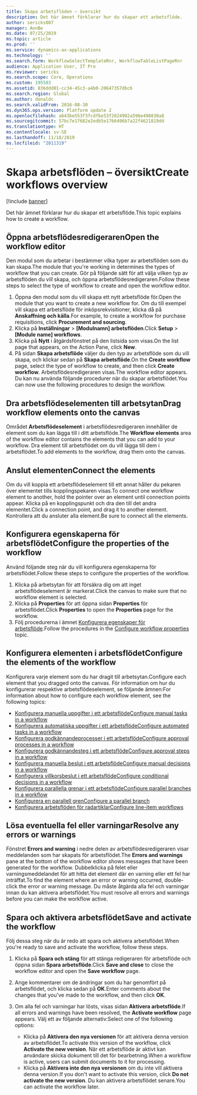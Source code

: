 ```yaml
---
title: Skapa arbetsflöden – översikt
description: Det här ämnet förklarar hur du skapar ett arbetsflöde.
author: sericks007
manager: AnnBe
ms.date: 07/25/2019
ms.topic: article
ms.prod: ''
ms.service: dynamics-ax-applications
ms.technology: ''
ms.search.form: WorkflowSelectTemplateRnr, WorkflowTableListPageRnr
audience: Application User, IT Pro
ms.reviewer: sericks
ms.search.scope: Core, Operations
ms.custom: 195583
ms.assetid: 836ddd01-cc34-45c3-a4b0-20647357dbc6
ms.search.region: Global
ms.author: donaldc
ms.search.validFrom: 2016-08-30
ms.dyn365.ops.version: Platform update 2
ms.openlocfilehash: a643be553f3fcdfbe53f2024982a596e498830a8
ms.sourcegitcommit: 57bc7e17682e2edb5e1766496b7a22f4621819dd
ms.translationtype: HT
ms.contentlocale: sv-SE
ms.lasthandoff: 11/18/2019
ms.locfileid: "2811319"
---
```

# <a name="create-workflows-overview"></a><span data-ttu-id="6e50e-103">Skapa arbetsflöden – översikt</span><span class="sxs-lookup"><span data-stu-id="6e50e-103">Create workflows overview</span></span>

[!include [banner](../includes/banner.md)]

<span data-ttu-id="6e50e-104">Det här ämnet förklarar hur du skapar ett arbetsflöde.</span><span class="sxs-lookup"><span data-stu-id="6e50e-104">This topic explains how to create a workflow.</span></span>

## <a name="open-the-workflow-editor"></a><span data-ttu-id="6e50e-105">Öppna arbetsflödesredigeraren</span><span class="sxs-lookup"><span data-stu-id="6e50e-105">Open the workflow editor</span></span>

<span data-ttu-id="6e50e-106">Den modul som du arbetar i bestämmer vilka typer av arbetsflöden som du kan skapa.</span><span class="sxs-lookup"><span data-stu-id="6e50e-106">The module that you're working in determines the types of workflow that you can create.</span></span> <span data-ttu-id="6e50e-107">Gör på följande sätt för att välja vilken typ av arbetsflöden du vill skapa, och öppna arbetsflödesredigeraren.</span><span class="sxs-lookup"><span data-stu-id="6e50e-107">Follow these steps to select the type of workflow to create and open the workflow editor.</span></span>

1. <span data-ttu-id="6e50e-108">Öppna den modul som du vill skapa ett nytt arbetsflöde för.</span><span class="sxs-lookup"><span data-stu-id="6e50e-108">Open the module that you want to create a new workflow for.</span></span> <span data-ttu-id="6e50e-109">Om du till exempel vill skapa ett arbetsflöde för inköpsrekvisitioner, klicka då på **Anskaffning och källa**.</span><span class="sxs-lookup"><span data-stu-id="6e50e-109">For example, to create a workflow for purchase requisitions, click **Procurement and sourcing**.</span></span>
2. <span data-ttu-id="6e50e-110">Klicka på **Inställningar** &gt; **\[Modulnamn\] arbetsflöden**.</span><span class="sxs-lookup"><span data-stu-id="6e50e-110">Click **Setup** &gt; **\[Module name\] workflows**.</span></span>
3. <span data-ttu-id="6e50e-111">Klicka på **Nytt** i åtgärdsfönstret på den listsida som visas.</span><span class="sxs-lookup"><span data-stu-id="6e50e-111">On the list page that appears, on the Action Pane, click **New**.</span></span>
4. <span data-ttu-id="6e50e-112">På sidan **Skapa arbetsflöde** väljer du den typ av arbetsflöde som du vill skapa, och klickar sedan på **Skapa arbetsflöde**.</span><span class="sxs-lookup"><span data-stu-id="6e50e-112">On the **Create workflow** page, select the type of workflow to create, and then click **Create workflow**.</span></span> <span data-ttu-id="6e50e-113">Arbetsflödesredigeraren visas.</span><span class="sxs-lookup"><span data-stu-id="6e50e-113">The workflow editor appears.</span></span> <span data-ttu-id="6e50e-114">Du kan nu använda följande procedurer när du skapar arbetsflödet.</span><span class="sxs-lookup"><span data-stu-id="6e50e-114">You can now use the following procedures to design the workflow.</span></span>

## <a name="drag-workflow-elements-onto-the-canvas"></a><span data-ttu-id="6e50e-115">Dra arbetsflödeselementen till arbetsytan</span><span class="sxs-lookup"><span data-stu-id="6e50e-115">Drag workflow elements onto the canvas</span></span>

<span data-ttu-id="6e50e-116">Området **Arbetsflödeselement** i arbetsflödesredigeraren innehåller de element som du kan lägga till i ditt arbetsflöde.</span><span class="sxs-lookup"><span data-stu-id="6e50e-116">The **Workflow elements** area of the workflow editor contains the elements that you can add to your workflow.</span></span> <span data-ttu-id="6e50e-117">Dra element till arbetsflödet om du vill lägga till dem i arbetsflödet.</span><span class="sxs-lookup"><span data-stu-id="6e50e-117">To add elements to the workflow, drag them onto the canvas.</span></span>

## <a name="connect-the-elements"></a><span data-ttu-id="6e50e-118">Anslut elementen</span><span class="sxs-lookup"><span data-stu-id="6e50e-118">Connect the elements</span></span>

<span data-ttu-id="6e50e-119">Om du vill koppla ett arbetsflödeselement till ett annat håller du pekaren över elementet tills kopplingspekaren visas.</span><span class="sxs-lookup"><span data-stu-id="6e50e-119">To connect one workflow element to another, hold the pointer over an element until connection points appear.</span></span> <span data-ttu-id="6e50e-120">Klicka på en kopplingspunkt och dra den till det andra elementet.</span><span class="sxs-lookup"><span data-stu-id="6e50e-120">Click a connection point, and drag it to another element.</span></span> <span data-ttu-id="6e50e-121">Kontrollera att du ansluter alla element.</span><span class="sxs-lookup"><span data-stu-id="6e50e-121">Be sure to connect all the elements.</span></span>

## <a name="configure-the-properties-of-the-workflow"></a><span data-ttu-id="6e50e-122">Konfigurera egenskaperna för arbetsflödet</span><span class="sxs-lookup"><span data-stu-id="6e50e-122">Configure the properties of the workflow</span></span>

<span data-ttu-id="6e50e-123">Använd följande steg när du vill konfigurera egenskaperna för arbetsflödet.</span><span class="sxs-lookup"><span data-stu-id="6e50e-123">Follow these steps to configure the properties of the workflow.</span></span>

1. <span data-ttu-id="6e50e-124">Klicka på arbetsytan för att försäkra dig om att inget arbetsflödeselement är markerat.</span><span class="sxs-lookup"><span data-stu-id="6e50e-124">Click the canvas to make sure that no workflow element is selected.</span></span>
2. <span data-ttu-id="6e50e-125">Klicka på **Properties** för att öppna sidan **Properties** för arbetsflödet.</span><span class="sxs-lookup"><span data-stu-id="6e50e-125">Click **Properties** to open the **Properties** page for the workflow.</span></span>
3. <span data-ttu-id="6e50e-126">Följ procedurerna i ämnet [Konfigurera egenskaper för arbetsflöde](configure-workflow-properties.md).</span><span class="sxs-lookup"><span data-stu-id="6e50e-126">Follow the procedures in the [Configure workflow properties](configure-workflow-properties.md) topic.</span></span>

## <a name="configure-the-elements-of-the-workflow"></a><span data-ttu-id="6e50e-127">Konfigurera elementen i arbetsflödet</span><span class="sxs-lookup"><span data-stu-id="6e50e-127">Configure the elements of the workflow</span></span>

<span data-ttu-id="6e50e-128">Konfigurera varje element som du har dragit till arbetsytan.</span><span class="sxs-lookup"><span data-stu-id="6e50e-128">Configure each element that you dragged onto the canvas.</span></span> <span data-ttu-id="6e50e-129">För information om hur du konfigurerar respektive arbetsflödeselement, se följande ämnen:</span><span class="sxs-lookup"><span data-stu-id="6e50e-129">For information about how to configure each workflow element, see the following topics:</span></span>

- [<span data-ttu-id="6e50e-130">Konfigurera manuella uppgifter i ett arbetsflöde</span><span class="sxs-lookup"><span data-stu-id="6e50e-130">Configure manual tasks in a workflow</span></span>](configure-manual-task-workflow.md)
- [<span data-ttu-id="6e50e-131">Konfigurera automatiska uppgifter i ett arbetsflöde</span><span class="sxs-lookup"><span data-stu-id="6e50e-131">Configure automated tasks in a workflow</span></span>](configure-automated-task-workflow.md)
- [<span data-ttu-id="6e50e-132">Konfigurera godkännandeprocesser i ett arbetsflöde</span><span class="sxs-lookup"><span data-stu-id="6e50e-132">Configure approval processes in a workflow</span></span>](configure-approval-process-workflow.md)
- [<span data-ttu-id="6e50e-133">Konfigurera godkännandesteg i ett arbetsflöde</span><span class="sxs-lookup"><span data-stu-id="6e50e-133">Configure approval steps in a workflow</span></span>](configure-approval-step-workflow.md)
- [<span data-ttu-id="6e50e-134">Konfigurera manuella beslut i ett arbetsflöde</span><span class="sxs-lookup"><span data-stu-id="6e50e-134">Configure manual decisions in a workflow</span></span>](configure-manual-decision-workflow.md)
- [<span data-ttu-id="6e50e-135">Konfigurera villkorsbeslut i ett arbetsflöde</span><span class="sxs-lookup"><span data-stu-id="6e50e-135">Configure conditional decisions in a workflow</span></span>](configure-conditional-decision-workflow.md)
- [<span data-ttu-id="6e50e-136">Konfigurera parallella grenar i ett arbetsflöde</span><span class="sxs-lookup"><span data-stu-id="6e50e-136">Configure parallel branches in a workflow</span></span>](configure-parallel-activity-workflow.md)
- [<span data-ttu-id="6e50e-137">Konfigurera en parallell gren</span><span class="sxs-lookup"><span data-stu-id="6e50e-137">Configure a parallel branch</span></span>](configure-parallel-branch-workflow.md)
- [<span data-ttu-id="6e50e-138">Konfigurera arbetsflöden för radartiklar</span><span class="sxs-lookup"><span data-stu-id="6e50e-138">Configure line-item workflows</span></span>](configure-line-item-workflow.md)

## <a name="resolve-any-errors-or-warnings"></a><span data-ttu-id="6e50e-139">Lösa eventuella fel eller varningar</span><span class="sxs-lookup"><span data-stu-id="6e50e-139">Resolve any errors or warnings</span></span>

<span data-ttu-id="6e50e-140">Fönstret **Errors and warning** i nedre delen av arbetsflödesredigeraren visar meddelanden som har skapats för arbetsflödet.</span><span class="sxs-lookup"><span data-stu-id="6e50e-140">The **Errors and warnings** pane at the bottom of the workflow editor shows messages that have been generated for the workflow.</span></span> <span data-ttu-id="6e50e-141">Dubbelklicka på felet eller varningsmeddelandet för att hitta det element där en varning eller ett fel har inträffat.</span><span class="sxs-lookup"><span data-stu-id="6e50e-141">To find the element where an error or warning occurred, double-click the error or warning message.</span></span> <span data-ttu-id="6e50e-142">Du måste åtgärda alla fel och varningar innan du kan aktivera arbetsflödet.</span><span class="sxs-lookup"><span data-stu-id="6e50e-142">You must resolve all errors and warnings before you can make the workflow active.</span></span>

## <a name="save-and-activate-the-workflow"></a><span data-ttu-id="6e50e-143">Spara och aktivera arbetsflödet</span><span class="sxs-lookup"><span data-stu-id="6e50e-143">Save and activate the workflow</span></span>

<span data-ttu-id="6e50e-144">Följ dessa steg när du är redo att spara och aktivera arbetsflödet.</span><span class="sxs-lookup"><span data-stu-id="6e50e-144">When you're ready to save and activate the workflow, follow these steps.</span></span>

1. <span data-ttu-id="6e50e-145">Klicka på **Spara och stäng** för att stänga redigeraren för arbetsflöde och öppna sidan **Spara arbetsflöde**.</span><span class="sxs-lookup"><span data-stu-id="6e50e-145">Click **Save and close** to close the workflow editor and open the **Save workflow** page.</span></span>
2. <span data-ttu-id="6e50e-146">Ange kommentarer om de ändringar som du har genomfört på arbetsflödet, och klicka sedan på **OK**.</span><span class="sxs-lookup"><span data-stu-id="6e50e-146">Enter comments about the changes that you've made to the workflow, and then click **OK**.</span></span>
3. <span data-ttu-id="6e50e-147">Om alla fel och varningar har lösts, visas sidan **Aktivera arbetsflöde**.</span><span class="sxs-lookup"><span data-stu-id="6e50e-147">If all errors and warnings have been resolved, the **Activate workflow** page appears.</span></span> <span data-ttu-id="6e50e-148">Välj ett av följande alternativ:</span><span class="sxs-lookup"><span data-stu-id="6e50e-148">Select one of the following options:</span></span>

    - <span data-ttu-id="6e50e-149">Klicka på **Aktivera den nya versionen** för att aktivera denna version av arbetsflödet.</span><span class="sxs-lookup"><span data-stu-id="6e50e-149">To activate this version of the workflow, click **Activate the new version**.</span></span> <span data-ttu-id="6e50e-150">När ett arbetsflöde är aktivt kan användare skicka dokument till det för bearbetning.</span><span class="sxs-lookup"><span data-stu-id="6e50e-150">When a workflow is active, users can submit documents to it for processing.</span></span>
    - <span data-ttu-id="6e50e-151">Klicka på **Aktivera inte den nya versionen** om du inte vill aktivera denna version.</span><span class="sxs-lookup"><span data-stu-id="6e50e-151">If you don't want to activate this version, click **Do not activate the new version**.</span></span> <span data-ttu-id="6e50e-152">Du kan aktivera arbetsflödet senare.</span><span class="sxs-lookup"><span data-stu-id="6e50e-152">You can activate the workflow later.</span></span>

